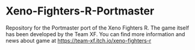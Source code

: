# Xeno-Fighters-R-Portmaster
Repository for the Portmaster port of the Xeno Fighters R. The game itself has been developed by the Team XF. You can find more information and news about game at https://team-xf.itch.io/xeno-fighters-r
